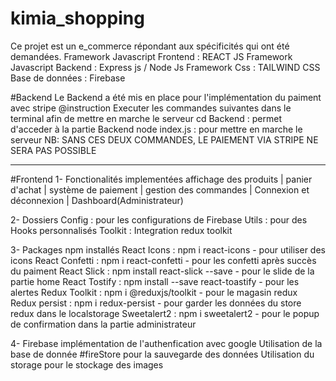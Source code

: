 # kimia_shopping
Ce projet est un e_commerce répondant aux spécificités qui ont été demandées.
Framework Javascript Frontend : REACT JS
Framework Javascript Backend : Express js / Node Js
Framework Css : TAILWIND CSS
Base de données : Firebase


#Backend
Le Backend a été mis en place pour l'implémentation du paiment avec stripe
@instruction
Executer les commandes suivantes dans le terminal afin de mettre en marche le serveur
cd Backend : permet d'acceder à la partie Backend
node index.js : pour mettre en marche le serveur
NB: SANS CES DEUX COMMANDES, LE PAIEMENT VIA STRIPE NE SERA PAS POSSIBLE

------------------------------- ----------------------------------------------- ----------------------------------

#Frontend
1- Fonctionalités implementées
affichage des produits | panier d'achat | système de paiement | gestion des commandes | Connexion et déconnexion | Dashboard(Administrateur)

2- Dossiers 
Config : pour les configurations de Firebase
Utils : pour des Hooks personnalisés
Toolkit : Integration redux toolkit

3- Packages npm installés
React Icons : npm i react-icons - pour utiliser des icons
React Confetti : npm i react-confetti - pour les confetti après succès du paiment
React Slick : npm install react-slick --save - pour le slide de la partie home
React Tostify : npm install --save react-toastify - pour les alertes
Redux Toolkit : npm i @reduxjs/toolkit - pour le magasin redux
Redux persist : npm i redux-persist - pour garder les données du store redux dans le localstorage
Sweetalert2 : npm i sweetalert2 - pour le popup de confirmation dans la partie administrateur

4- Firebase
implémentation de l'authenfication avec google 
Utilisation de la base de donnée #fireStore pour la sauvegarde des données
Utilisation du storage pour le stockage des images
